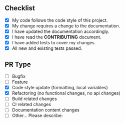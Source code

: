 ## Checklist
- [X] My code follows the code style of this project.
- [X] My change requires a change to the documentation.
- [X] I have updated the documentation accordingly.
- [X] I have read the **CONTRIBUTING** document.
- [X] I have added tests to cover my changes.
- [X] All new and existing tests passed.

## PR Type
- [ ] Bugfix
- [ ] Feature
- [X] Code style update (formatting, local variables)
- [X] Refactoring (no functional changes, no api changes)
- [ ] Build related changes
- [ ] CI related changes
- [ ] Documentation content changes
- [ ] Other... Please describe:

